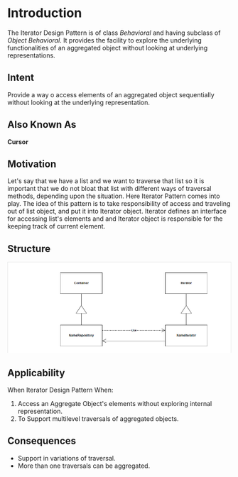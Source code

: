 # Introduction

The Iterator Design Pattern is of class _Behavioral_ and having subclass of _Object Behavioral_. It provides the facility to explore the underlying functionalities of an aggregated object without looking at underlying representations.

## Intent

Provide a way o access elements of an aggregated object sequentially without looking at the underlying representation.

## Also Known As

**Cursor**

## Motivation

Let's say that we have a list and we want to traverse that list so it is important that we do not bloat that list with different ways of traversal methods, depending upon the situation.
Here Iterator Pattern comes into play. The idea of this pattern is to take responsibility of access and traveling out of list object, and put it into Iterator object.
Iterator defines an interface for accessing list's elements and and Iterator object is responsible for the keeping track of current element.

## Structure

![IteratorDesignPattern](./Iterator%20Design%20Pattern.png)

## Applicability

When Iterator Design Pattern When:

1. Access an Aggregate Object's elements without exploring internal representation.
2. To Support multilevel traversals of aggregated objects.

## Consequences

- Support in variations of traversal.
- More than one traversals can be aggregated.
